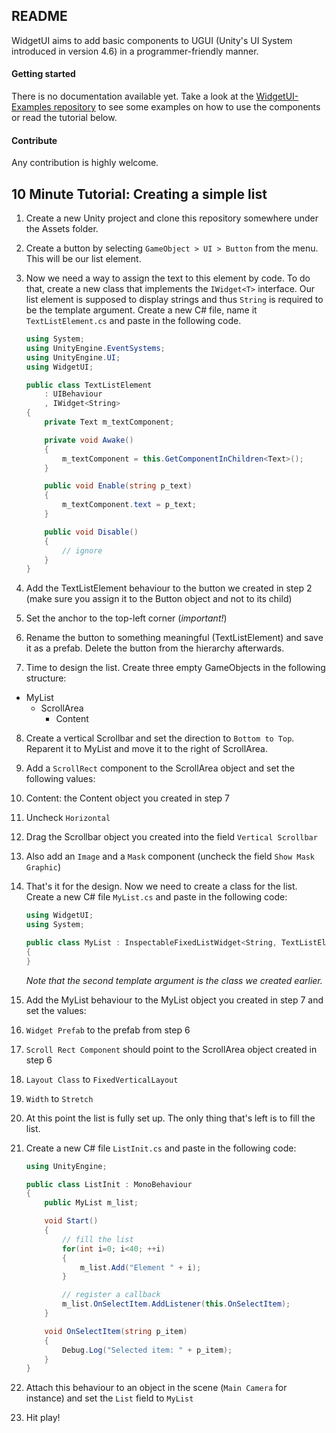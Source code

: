 ## README

WidgetUI aims to add basic components to UGUI (Unity's UI System introduced in version 4.6) in a programmer-friendly manner. 


#### Getting started

There is no documentation available yet. Take a look at the [WidgetUI-Examples repository](https://github.com/knowbuddy/WidgetUI-Examples) to see some examples on how to use the components or read the tutorial below.


#### Contribute

Any contribution is highly welcome.


## 10 Minute Tutorial: Creating a simple list

1. Create a new Unity project and clone this repository somewhere under the Assets folder.
2. Create a button by selecting `GameObject > UI > Button` from the menu. This will be our list element.
3. Now we need a way to assign the text to this element by code. To do that, create a new class that implements the `IWidget<T>` interface. Our list element is supposed to display strings and thus `String` is required to be the template argument. Create a new C# file, name it `TextListElement.cs` and paste in the following code. 

    ```c#
    using System;
    using UnityEngine.EventSystems;
    using UnityEngine.UI;
    using WidgetUI;

    public class TextListElement 
        : UIBehaviour
        , IWidget<String>
    {
        private Text m_textComponent;

        private void Awake()
        {
            m_textComponent = this.GetComponentInChildren<Text>();
        }

        public void Enable(string p_text)
        {
            m_textComponent.text = p_text;
        }

        public void Disable()
        {
            // ignore
        }
    }
    ```
4. Add the TextListElement behaviour to the button we created in step 2 (make sure you assign it to the Button object and not to its child)
5. Set the anchor to the top-left corner (*important!*)
6. Rename the button to something meaningful (TextListElement) and save it as a prefab. Delete the button from the hierarchy afterwards.
7. Time to design the list. Create three empty GameObjects in the following structure:
  - MyList
    - ScrollArea
	  - Content
8. Create a vertical Scrollbar and set the direction to `Bottom to Top`. Reparent it to MyList and move it to the right of ScrollArea.
9. Add a `ScrollRect` component to the ScrollArea object and set the following values:
  1. Content: the Content object you created in step 7
  2. Uncheck `Horizontal`
  3. Drag the Scrollbar object you created into the field `Vertical Scrollbar`
10. Also add an `Image` and a `Mask` component (uncheck the field `Show Mask Graphic`)
11. That's it for the design. Now we need to create a class for the list. Create a new C# file `MyList.cs` and paste in the following code:
    
	```c#
    using WidgetUI;
    using System;

    public class MyList : InspectableFixedListWidget<String, TextListElement>
    {
    }
    ```
    _Note that the second template argument is the class we created earlier._
    
12. Add the MyList behaviour to the MyList object you created in step 7 and set the values:
  1. `Widget Prefab` to the prefab from step 6
  2. `Scroll Rect Component` should point to the ScrollArea object created in step 6
  3. `Layout Class` to `FixedVerticalLayout`
  4. `Width` to `Stretch`
13. At this point the list is fully set up. The only thing that's left is to fill the list.
14. Create a new C# file `ListInit.cs` and paste in the following code:

    ```c#
    using UnityEngine;

    public class ListInit : MonoBehaviour
    {
        public MyList m_list;

        void Start()
        {
            // fill the list
            for(int i=0; i<40; ++i)
            {
                m_list.Add("Element " + i);
            }

            // register a callback
            m_list.OnSelectItem.AddListener(this.OnSelectItem);
        }

        void OnSelectItem(string p_item)
        {
            Debug.Log("Selected item: " + p_item);
        }
    }
	```
15. Attach this behaviour to an object in the scene (`Main Camera` for instance) and set the `List` field to `MyList`
16. Hit play!
